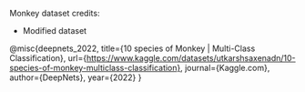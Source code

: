 Monkey dataset credits:
* Modified dataset

@misc{deepnets_2022, title={10 species of Monkey | Multi-Class Classification}, url={https://www.kaggle.com/datasets/utkarshsaxenadn/10-species-of-monkey-multiclass-classification}, journal={Kaggle.com}, author={DeepNets}, year={2022} }